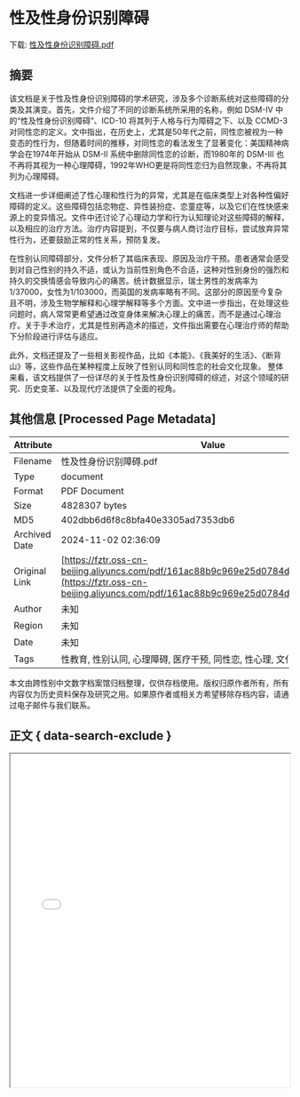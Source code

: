 # 性及性身份识别障碍

<!-- tcd_download_link -->
下载: [性及性身份识别障碍.pdf](性及性身份识别障碍.pdf)
<!-- tcd_download_link_end -->

## 摘要

<!-- tcd_abstract -->
该文档是关于性及性身份识别障碍的学术研究，涉及多个诊断系统对这些障碍的分类及其演变。首先，文件介绍了不同的诊断系统所采用的名称，例如 DSM-IV 中的“性及性身份识别障碍”、ICD-10 将其列于人格与行为障碍之下、以及 CCMD-3 对同性恋的定义。文中指出，在历史上，尤其是50年代之前，同性恋被视为一种变态的性行为，但随着时间的推移，对同性恋的看法发生了显著变化：美国精神病学会在1974年开始从 DSM-II 系统中删除同性恋的诊断，而1980年的 DSM-III 也不再将其视为一种心理障碍，1992年WHO更是将同性恋归为自然现象，不再将其列为心理障碍。

文档进一步详细阐述了性心理和性行为的异常，尤其是在临床类型上对各种性偏好障碍的定义。这些障碍包括恋物症、异性装扮症、恋童症等，以及它们在性快感来源上的变异情况。文件中还讨论了心理动力学和行为认知理论对这些障碍的解释，以及相应的治疗方法。治疗内容提到，不仅要与病人商讨治疗目标，尝试放弃异常性行为，还要鼓励正常的性关系，预防复发。

在性别认同障碍部分，文件分析了其临床表现、原因及治疗干预。患者通常会感受到对自己性别的持久不适，或认为当前性别角色不合适，这种对性别身份的强烈和持久的交换情感会导致内心的痛苦。统计数据显示，瑞士男性的发病率为1/37000，女性为1/103000，而英国的发病率略有不同。这部分的原因至今复杂且不明，涉及生物学解释和心理学解释等多个方面。文中进一步指出，在处理这些问题时，病人常常更希望通过改变身体来解决心理上的痛苦，而不是通过心理治疗。关于手术治疗，尤其是性别再造术的描述，文件指出需要在心理治疗师的帮助下分阶段进行评估与适应。

此外，文档还提及了一些相关影视作品，比如《本能》、《我美好的生活》、《断背山》等，这些作品在某种程度上反映了性别认同和同性恋的社会文化现象。
整体来看，该文档提供了一份详尽的关于性及性身份识别障碍的综述，对这个领域的研究、历史变革、以及现代疗法提供了全面的视角。

<!-- tcd_abstract_end -->

## 其他信息 [Processed Page Metadata]

| Attribute       | Value                                  |
|-----------------|----------------------------------------|
| Filename        | 性及性身份识别障碍.pdf                             |
| Type            | document                                 |
| Format          | PDF Document                               |
| Size            | 4828307 bytes                           |
| MD5             | 402dbb6d6f8c8bfa40e3305ad7353db6                                  |
| Archived Date   | 2024-11-02 02:36:09                             |
| Original Link   | [https://fztr.oss-cn-beijing.aliyuncs.com/pdf/161ac88b9c969e25d0784da4ec858b74.pdf](https://fztr.oss-cn-beijing.aliyuncs.com/pdf/161ac88b9c969e25d0784da4ec858b74.pdf)                         |
| Author          | 未知                               |
| Region          | 未知                               |
| Date            | 未知                                 |
| Tags            | 性教育, 性别认同, 心理障碍, 医疗干预, 同性恋, 性心理, 文化研究                                 |

本文由跨性别中文数字档案馆归档整理，仅供存档使用。版权归原作者所有，所有内容仅为历史资料保存及研究之用。如果原作者或相关方希望移除存档内容，请通过电子邮件与我们联系。

## 正文 { data-search-exclude }

<!-- tcd_main_text -->
<iframe src="../性及性身份识别障碍.pdf" width="100%" height="600px">
    <p>无法显示PDF，请下载查看。</p>
</iframe>
<!-- tcd_main_text_end -->

